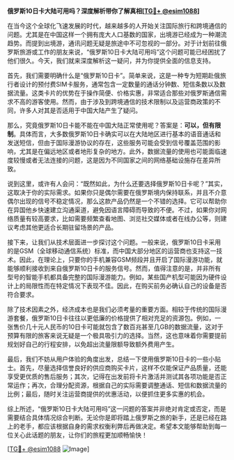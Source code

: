 **俄罗斯10日卡大陆可用吗？深度解析带你了解真相[[TG💪+ @esim1088](https://t.me/s/esim1088)]**

在当今这个全球化飞速发展的时代，越来越多的人开始关注国际旅行和跨境通信的问题。尤其是在中国这样一个拥有庞大人口基数的国家，出境游已经成为一种潮流趋势。而提到出境游，通讯问题无疑是旅途中不可忽视的一部分。对于计划前往俄罗斯旅游或工作的朋友来说，“俄罗斯10日卡大陆可用吗”这个问题可能已经困扰了他们很久。今天，我们就来深度解析这一疑问，并为你提供全面的信息支持。

首先，我们需要明确什么是“俄罗斯10日卡”。简单来说，这是一种专为短期赴俄旅行者设计的预付费SIM卡服务，通常包含一定数量的通话分钟数、短信条数以及数据流量。这类卡片的优势在于操作简便、价格实惠，非常适合那些对俄罗斯通信需求不高的游客使用。然而，由于涉及到跨境通信的技术限制以及运营商政策的不同，许多人对其是否适用于中国大陆产生了疑问。

那么，究竟俄罗斯10日卡能不能在中国大陆正常使用呢？答案是：**可以，但有限制**。具体而言，大多数俄罗斯10日卡确实可以在大陆地区进行基本的语音通话和发送短信，但由于国际漫游协议的存在，这些服务可能会受到信号覆盖范围的影响，尤其是在偏远地区或者地形复杂的地方。此外，数据流量的使用也可能面临速度较慢或者无法连接的问题，这是因为不同国家之间的网络基础设施存在差异所致。

说到这里，或许有人会问：“既然如此，为什么还要选择俄罗斯10日卡呢？”其实，这取决于你的实际需求。如果你只是偶尔需要在俄罗斯境内保持联系，并且不介意偶尔出现的信号不稳定情况，那么这款产品仍然是一个不错的选择。它可以帮助你在异国他乡快速建立沟通渠道，避免因语言障碍而导致的不便。不过，如果你对网络质量有较高要求，比如需要频繁查看地图、浏览社交媒体或者在线办公等，则建议考虑其他更适合长期驻留场景的产品。

接下来，让我们从技术层面进一步探讨这个问题。一般来说，俄罗斯10日卡采用的是GSM（全球移动通信系统）标准，而中国大部分地区的运营商也支持这一技术。因此，在理论上，只要你的手机兼容GSM频段并且开启了国际漫游功能，就能够顺利接收到来自俄罗斯10日卡的服务信号。然而，值得注意的是，并非所有型号的智能手机都具备完整的国际漫游能力。例如，某些国产机型可能因为硬件设计上的局限性而在特定情况下表现不佳。因此，在购买前务必确认自己的设备是否符合要求。

除了技术因素之外，经济成本也是我们必须考量的重要方面。相较于传统的国际漫游套餐，俄罗斯10日卡往往以更低廉的价格提供了相对充足的资源包。例如，一张售价几十元人民币的10日卡可能就包含了数百兆甚至几GB的数据流量，这对于预算有限的旅客来说无疑是一个极具吸引力的选择。当然，这也意味着你需要提前规划好自己的行程安排，以免超出流量限额导致额外费用产生。

最后，我们不妨从用户体验的角度出发，总结一下使用俄罗斯10日卡的一些小贴士。首先，尽量选择信誉良好的供应商购买卡片，这样不仅能保证产品质量，还能享受更优质的售后服务；其次，记得在出发前将卡片激活并测试其各项功能是否正常运作；再次，合理分配资源，根据自己的实际需要调整通话、短信和数据流量的比例；最后，随时关注运营商提供的优惠活动，以便抓住更多实惠的机会。

综上所述，“俄罗斯10日卡大陆可用吗”这一问题的答案并非绝对肯定或否定，而是需要结合具体情况综合判断。无论你是即将踏上俄罗斯之旅的新手，还是已经在路上的老手，都应该根据自身的需求权衡利弊后再做决定。希望本文能够帮助到每一位关心此话题的朋友，让你们的旅程更加顺畅愉快！

[[TG💪+ @esim1088](https://t.me/s/esim1088) ![Image](https://i.postimg.cc/4NQfJmqS/Snipaste-2025-05-13-00-14-12.png)]